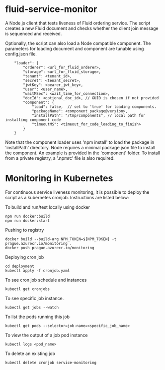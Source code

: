 # fluid-service-monitor

A Node.js client that tests liveness of Fluid ordering service. The script creates a new Fluid document and checks whether the client join message is sequenced and received.

Optionally, the script can also load a Node compatible component. The parameters for loading document and component are tunable using config.json file.

```
    "loader": {
        "orderer": <url_for_fluid_orderer>,
        "storage": <url_for_fluid_storage>,
        "tenant": <tenant_id>,
        "secret": <tenant_secret>,
        "jwtKey": <bearer_jwt_key>,
        "user": <user_name>,
        "waitMSec": <wait_time_for_connection>,
        "docId": <optional_doc_id>, // GUID is chosen if not provided
        "component": {
            "load": false,  // set to 'true' for loading components.
            "packageName": <component_package@version>,
            "installPath": "/tmp/components", // local path for installing component code
            "timeoutMS": <timeout_for_code_loading_to_finish>
        }
    }
```

Note that the component loader uses 'npm install' to load the package in 'installPath' directory. Node requires a minimal package.json file to install the component. An example is provided in the 'component' folder. To install from a private registry, a '.npmrc' file is also required.

# Monitoring in Kubernetes

For continuous service liveness monitoring, it is possible to deploy the script as a kubernetes cronjob. Instructions are listed below: 

To build and run/test locally using docker
```
npm run docker:build
npm run docker:start
```

Pushing to registry
```
docker build --build-arg NPM_TOKEN=${NPM_TOKEN} -t prague.azurecr.io/monitoring .
docker push prague.azurecr.io/monitoring
```

Deploying cron job
```
cd deployment
kubectl apply -f cronjob.yaml
```

To see cron job schedule and instances
```
kubectl get cronjobs
```

To see specific job instance.
```
kubectl get jobs --watch
```

To list the pods running this job
```
kubectl get pods --selector=job-name=<specific_job_name>
```

To view the output of a job pod instance
```
kubectl logs <pod_name>
```

To delete an existing job
```
kubectl delete cronjob service-monitoring
```
